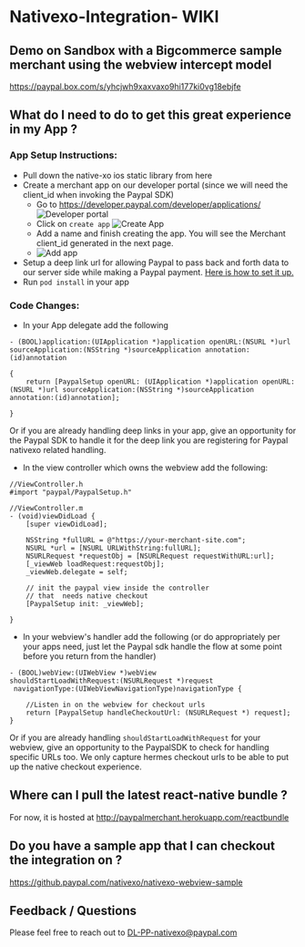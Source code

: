 # Nativexo-Integration- WIKI

## Demo on Sandbox with a Bigcommerce sample merchant using the webview intercept model

https://paypal.box.com/s/yhcjwh9xaxvaxo9hi177ki0vg18ebjfe

## What do I need to do to get this great experience in my App ?

### App Setup Instructions:

* Pull down the native-xo ios static library from here
* Create a merchant app on our developer portal (since we will need the client_id when invoking the Paypal SDK)
    * Go to https://developer.paypal.com/developer/applications/
    ![Developer portal](https://github.paypal.com/nativexo/nativexo-integration-Wiki/blob/master/step1.png)
    * Click on `create app` 
    ![Create App](https://github.paypal.com/nativexo/nativexo-integration-Wiki/blob/master/step2.png)
    * Add a name and finish creating the app. You will see the Merchant client_id generated in the next page. 
    * ![Add app](https://github.paypal.com/nativexo/nativexo-integration-Wiki/blob/master/step3.png)
* Setup a deep link url for allowing Paypal to pass back and forth data to our server side while making a Paypal payment. [Here is how to set it up.](http://www.idev101.com/code/Objective-C/custom_url_schemes.html)
* Run `pod install` in your app

### Code Changes:

* In your App delegate add the following
```
- (BOOL)application:(UIApplication *)application openURL:(NSURL *)url sourceApplication:(NSString *)sourceApplication annotation:(id)annotation

{
    return [PaypalSetup openURL: (UIApplication *)application openURL:(NSURL *)url sourceApplication:(NSString *)sourceApplication annotation:(id)annotation];
    
}
```

Or if you are already handling deep links in your app, give an opportunity for the Paypal SDK to handle it for the deep link you are registering for Paypal nativexo related handling.

* In the view controller which owns the webview add the following:
```
//ViewController.h
#import "paypal/PaypalSetup.h"

//ViewController.m
- (void)viewDidLoad {
    [super viewDidLoad];

    NSString *fullURL = @"https://your-merchant-site.com";
    NSURL *url = [NSURL URLWithString:fullURL];
    NSURLRequest *requestObj = [NSURLRequest requestWithURL:url];
    [_viewWeb loadRequest:requestObj];
    _viewWeb.delegate = self;

    // init the paypal view inside the controller
    // that  needs native checkout
    [PaypalSetup init: _viewWeb];
    
}
```

* In your webview's handler add the following (or do appropriately per your apps need, just let the Paypal sdk handle the flow at some point before you return from the handler)

```
- (BOOL)webView:(UIWebView *)webView
shouldStartLoadWithRequest:(NSURLRequest *)request
 navigationType:(UIWebViewNavigationType)navigationType {

    //Listen in on the webview for checkout urls
    return [PaypalSetup handleCheckoutUrl: (NSURLRequest *) request];
}

```

Or if you are already handling `shouldStartLoadWithRequest` for your webview, give an opportunity to the PaypalSDK to check for handling specific URLs too. We only capture hermes checkout urls to be able to put up the native checkout experience.


## Where can I pull the latest react-native bundle ?

For now, it is hosted at http://paypalmerchant.herokuapp.com/reactbundle

## Do you have a sample app that I can checkout the integration on ?

https://github.paypal.com/nativexo/nativexo-webview-sample

## Feedback / Questions

Please feel free to reach out to DL-PP-nativexo@paypal.com





